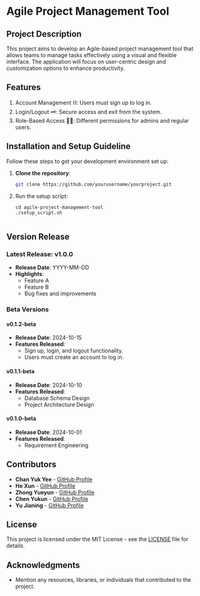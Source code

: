 # Agile Project Management Tool 

## Project Description
This project aims to develop an Agile-based project management tool that allows teams to manage tasks effectively using a visual and flexible interface. The application will focus on user-centric design and customization options to enhance productivity.

## Features
1. Account Management ⛓️: Users must sign up to log in.
2. Login/Logout 🗝️: Secure access and exit from the system.
3. Role-Based Access 👩🏻: Different permissions for admins and regular users.

## Installation and Setup Guideline
Follow these steps to get your development environment set up:

1. **Clone the repository**:
   ```bash
   git clone https://github.com/yourusername/yourproject.git
   ```

2. Run the setup script:
    ```
    cd agile-project-management-tool
    ./setup_script.sh
    

## Version Release
### Latest Release: v1.0.0
- **Release Date**: YYYY-MM-DD
- **Highlights**:
  - Feature A
  - Feature B
  - Bug fixes and improvements

### Beta Versions
#### v0.1.2-beta
- **Release Date**: 2024-10-15
- **Features Released**:
  - Sign up, login, and logout functionality.
  - Users must create an account to log in.

#### v0.1.1-beta
- **Release Date**: 2024-10-10
- **Features Released**:
  - Database Schema Design
  - Project Architecture Design

#### v0.1.0-beta
- **Release Date**: 2024-10-01
- **Features Released**:
  - Requirement Engineering


## Contributors
- **Chan Yuk Yee** - [GitHub Profile](https://github.com/sapphire0628)
- **He Xun** - [GitHub Profile](https://github.com/SayuriTomo)
- **Zhong Yueyun** - [GitHub Profile](https://github.com/guguguteam)
- **Chen Yukun** - [GitHub Profile](https://github.com/cykunkun)
- **Yu Jianing** - [GitHub Profile](https://github.com/yechen17)

## License
This project is licensed under the MIT License - see the [LICENSE](LICENSE) file for details.

## Acknowledgments
- Mention any resources, libraries, or individuals that contributed to the project.
